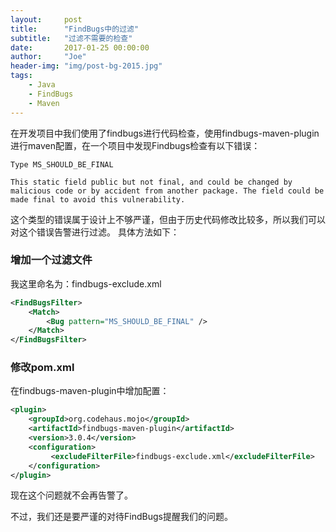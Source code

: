```yaml
---
layout:     post
title:      "FindBugs中的过滤"
subtitle:   "过滤不需要的检查"
date:       2017-01-25 00:00:00
author:     "Joe"
header-img: "img/post-bg-2015.jpg"
tags:
    - Java
    - FindBugs
    - Maven
---
```


在开发项目中我们使用了findbugs进行代码检查，使用findbugs-maven-plugin进行maven配置，在一个项目中发现Findbugs检查有以下错误：

```
Type MS_SHOULD_BE_FINAL

This static field public but not final, and could be changed by malicious code or by accident from another package. The field could be made final to avoid this vulnerability.
```

<!-- more -->

这个类型的错误属于设计上不够严谨，但由于历史代码修改比较多，所以我们可以对这个错误告警进行过滤。
具体方法如下：


### 增加一个过滤文件
我这里命名为：findbugs-exclude.xml

```xml
<FindBugsFilter>
    <Match>
        <Bug pattern="MS_SHOULD_BE_FINAL" />
    </Match>
</FindBugsFilter>
```

### 修改pom.xml
在findbugs-maven-plugin中增加配置：

```xml
<plugin>
    <groupId>org.codehaus.mojo</groupId>
    <artifactId>findbugs-maven-plugin</artifactId>
    <version>3.0.4</version>
    <configuration>
         <excludeFilterFile>findbugs-exclude.xml</excludeFilterFile>
    </configuration>
</plugin>
```

现在这个问题就不会再告警了。

不过，我们还是要严谨的对待FindBugs提醒我们的问题。